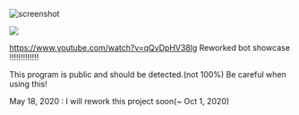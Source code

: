 ![screenshot](https://github.com/rwdkor/RoKo/blob/master/screenshot.png?raw=true)


[![](http://img.youtube.com/vi/qQvDpHV38lg/0.jpg)](http://www.youtube.com/watch?v=qQvDpHV38lg "Reworked bot showcase")

https://www.youtube.com/watch?v=qQvDpHV38lg
Reworked bot showcase !!!!!!!!!!!!!

This program is public and should be detected.(not 100%) Be careful when using this!

May 18, 2020 : I will rework this project soon(~ Oct 1, 2020)
